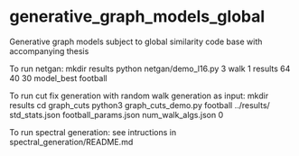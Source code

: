 # generative_graph_models_global
Generative graph models subject to global similarity code base with accompanying thesis

To run netgan:
mkdir results 
python netgan/demo_l16.py 3 walk 1 results 64 40 30 model_best football

To run cut fix generation with random walk generation as input:
mkdir results
cd graph_cuts
python3 graph_cuts_demo.py football ../results/ std_stats.json football_params.json num_walk_algs.json 0

To run spectral generation:
see intructions in spectral_generation/README.md
